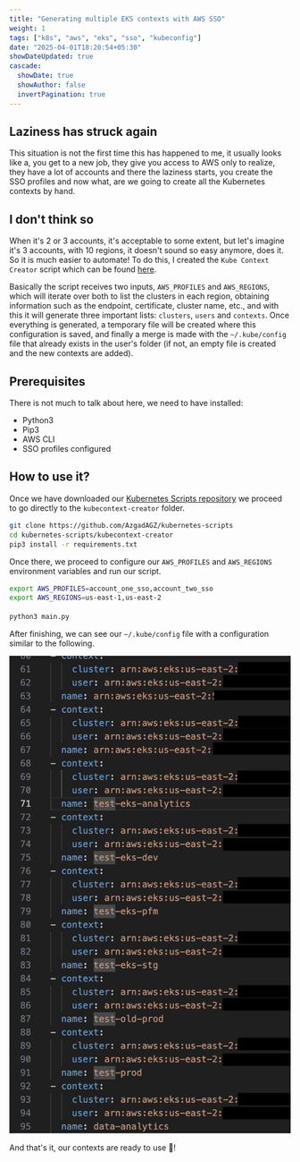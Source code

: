 ```yaml
---
title: "Generating multiple EKS contexts with AWS SSO"
weight: 1
tags: ["k8s", "aws", "eks", "sso", "kubeconfig"]
date: "2025-04-01T18:20:54+05:30"
showDateUpdated: true
cascade:
  showDate: true
  showAuthor: false
  invertPagination: true
---
```


## Laziness has struck again
This situation is not the first time this has happened to me, it usually looks like a, you get to a new job, they give you access to AWS only to realize, they have a lot of accounts and there the laziness starts, you create the SSO profiles and now what, are we going to create all the Kubernetes contexts by hand.


## I don't think so
When it's 2 or 3 accounts, it's acceptable to some extent, but let's imagine it's 3 accounts, with 10 regions, it doesn't sound so easy anymore, does it.
So it is much easier to automate! To do this, I created the `Kube Context Creator` script which can be found [here](https://github.com/AzgadAGZ/kubernetes-scripts/tree/main/kubecontext-creator). 




Basically the script receives two inputs, `AWS_PROFILES` and `AWS_REGIONS`, which will iterate over both to list the clusters in each region, obtaining information such as the endpoint, certificate, cluster name, etc., and with this it will generate three important lists: `clusters`, `users` and `contexts`.
Once everything is generated, a temporary file will be created where this configuration is saved, and finally a merge is made with the `~/.kube/config` file that already exists in the user's folder (if not, an empty file is created and the new contexts are added). 


## Prerequisites
There is not much to talk about here, we need to have installed:
- Python3
- Pip3
- AWS CLI
- SSO profiles configured


## How to use it?
Once we have downloaded our [Kubernetes Scripts repository](https://github.com/AzgadAGZ/kubernetes-scripts) we proceed to go directly to the `kubecontext-creator` folder.

````bash
git clone https://github.com/AzgadAGZ/kubernetes-scripts
cd kubernetes-scripts/kubecontext-creator
pip3 install -r requirements.txt
````

Once there, we proceed to configure our `AWS_PROFILES` and `AWS_REGIONS` environment variables and run our script.
````bash
export AWS_PROFILES=account_one_sso,account_two_sso
export AWS_REGIONS=us-east-1,us-east-2

python3 main.py
````

After finishing, we can see our `~/.kube/config` file with a configuration similar to the following.

![EKS Context Generated](context-generated.png "EKS Contexts Generated")


And that's it, our contexts are ready to use 🤖!
